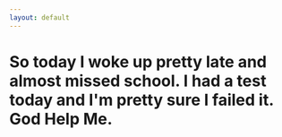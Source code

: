 ```yaml
---
layout: default
---
```


<h1>So today I woke up pretty late and almost missed school. I had a test today and I'm pretty sure I failed it. God Help Me.</h1>
